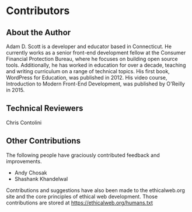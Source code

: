 # Contributors

## About the Author

Adam D. Scott is a developer and educator based in Connecticut. He currently works as a senior front-end development fellow at the Consumer Financial Protection Bureau, where he focuses on building open source tools. Additionally, he has worked in education for over a decade, teaching and writing curriculum on a range of technical topics. His first book, WordPress for Education, was published in 2012. His video course, Introduction to Modern Front-End Development, was published by O'Reilly in 2015.

## Technical Reviewers

Chris Contolini

## Other Contributions

The following people have graciously contributed feedback and improvements.

- Andy Chosak
- Shashank Khandelwal

Contributions and suggestions have also been made to the ethicalweb.org site and the core principles of ethical web development. Those contributions are stored at <https://ethicalweb.org/humans.txt>